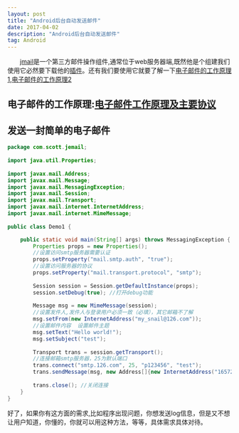 ```yaml
---
layout: post
title: "Android后台自动发送邮件"
date: 2017-04-02 
description: "Android后台自动发送邮件"
tag: Android 
---   
```


　　[jmail](http://baike.baidu.com/link?url=QlZ0-PsCSRGRL98yeFNH_jbTJsJ8VKP2BAP2Tr53VRDh5klm0-m0-VRX1dAPP0ANCzk1sfBFjmb5zQ5zQmxtOa)是一个第三方邮件操作组件,通常位于web服务器端,既然他是个组建我们使用它必然要下载他的[插件](http://mvnrepository.com/artifact/javax.mail/mail)。还有我们要使用它就要了解一下[电子邮件的工作原理1](http://univasity.iteye.com/blog/1173296),[电子邮件的工作原理2](http://blog.csdn.net/zyh5540/article/details/18953853)

## 电子邮件的工作原理:[电子邮件工作原理及主要协议](http://server.zzidc.com/fwqfl/312.html)
## 发送一封简单的电子邮件
```java
package com.scott.jemail;  
  
import java.util.Properties;  
  
import javax.mail.Address;  
import javax.mail.Message;  
import javax.mail.MessagingException;  
import javax.mail.Session;  
import javax.mail.Transport;  
import javax.mail.internet.InternetAddress;  
import javax.mail.internet.MimeMessage;  
  
public class Demo1 {

    public static void main(String[] args) throws MessagingException {  
        Properties props = new Properties();
        //设置访问smtp服务器需要认证  
        props.setProperty("mail.smtp.auth", "true");
        //设置访问服务器的协议  
        props.setProperty("mail.transport.protocol", "smtp");
          
        Session session = Session.getDefaultInstance(props);  
        session.setDebug(true); //打开debug功能  
          
        Message msg = new MimeMessage(session);  
        //设置发件人,发件人与登录用户必须一致（必填），其它邮箱不了解 
        msg.setFrom(new InternetAddress("my_snail@126.com"));
        //设置邮件内容  设置邮件主题 
        msg.setText("Hello world!"); 
        msg.setSubject("test"); 
          
        Transport trans = session.getTransport();  
        //连接邮箱smtp服务器，25为默认端口  
        trans.connect("smtp.126.com", 25, "p123456", "test");
        trans.sendMessage(msg, new Address[]{new InternetAddress("1657292627@qq.com")}); //发送邮件  
          
        trans.close(); //关闭连接  
    }  
}
```
好了，如果你有这方面的需求,比如程序出现问题，你想发送log信息，但是又不想让用户知道，你懂的，你就可以用这种方法，等等，具体需求具体对待。